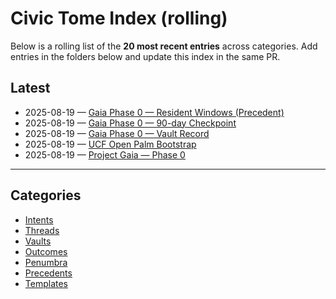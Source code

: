 # Civic Tome Index (rolling)

Below is a rolling list of the **20 most recent entries** across categories. Add entries in the folders below and update this index in the same PR.

## Latest

- 2025-08-19 — [Gaia Phase 0 — Resident Windows (Precedent)](./precedents/2025-08-19_gaia_phase-0_resident-windows.md)
- 2025-08-19 — [Gaia Phase 0 — 90-day Checkpoint](./outcomes/2025-08-19_gaia_phase-0_outcome.md)
- 2025-08-19 — [Gaia Phase 0 — Vault Record](./vaults/2025-08-19_gaia_phase-0_vault.md)
- 2025-08-19 — [UCF Open Palm Bootstrap](./intents/2025-08-19_ucf-open-palm_bootstrap.md)
- 2025-08-19 — [Project Gaia — Phase 0](./threads/2025-08-19_project-gaia_phase-0.md)

---

## Categories

- [Intents](./intents/)
- [Threads](./threads/)
- [Vaults](./vaults/)
- [Outcomes](./outcomes/)
- [Penumbra](./penumbra/)
- [Precedents](./precedents/)
- [Templates](./templates/)
